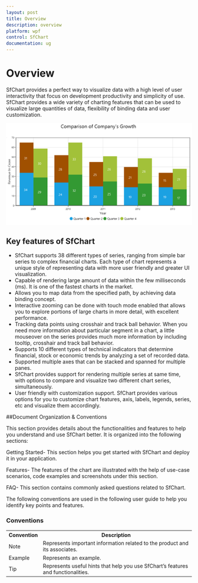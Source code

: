 ```yaml
---
layout: post
title: Overview
description: overview
platform: wpf
control: SfChart
documentation: ug
---
```


# Overview

SfChart provides a perfect way to visualize data with a high level of user interactivity that focus on development productivity and simplicity of use. SfChart provides a wide variety of charting features that can be used to visualize large quantities of data, flexibility of binding data and user customization. 

![](Overview_images/Overview_img1.png)



## Key features of SfChart

* SfChart supports 38 different types of series, ranging from simple bar series to complex financial charts. Each type of chart represents a unique style of representing data with more user friendly and greater UI visualization.
* Capable of rendering large amount of data within the few milliseconds (ms). It is one of the fastest charts in the market.
* Allows you to map data from the specified path, by achieving data binding concept.
* Interactive zooming can be done with touch mode enabled that allows you to explore portions of large charts in more detail, with excellent performance.
* Tracking data points using crosshair and track ball behavior. When you need more information about particular segment in a chart, a little mouseover on the series provides much more information by including tooltip, crosshair and track ball behavior.
* Supports 10 different types of technical indicators that determine financial, stock or economic trends by analyzing a set of recorded data. 
* Supported multiple axes that can be stacked and spanned for multiple panes.
* SfChart provides support for rendering multiple series at same time, with options to compare and visualize two different chart series, simultaneously.
* User friendly with customization support. SfChart provides various options for you to customize chart features, axis, labels, legends, series, etc and visualize them accordingly. 



##Document Organization & Conventions

This section provides details about the functionalities and features to help you understand and use SfChart better. It is organized into the following sections:

Getting Started- This section helps you get started with SfChart and deploy it in your application.

Features- The features of the chart are illustrated with the help of use-case scenarios, code examples and screenshots under this section.

FAQ- This section contains commonly asked questions related to SfChart.

The following conventions are used in the following user guide to help you identify key points and features.

### Conventions

<table>
<tr>
<th>
Convention</th><th>
Description</th></tr>
<tr>
<td>
Note</td><td>
Represents important information related to the product and its associates.</td></tr>
<tr>
<td>
Example</td><td>
Represents an example.</td></tr>
<tr>
<td>
Tip</td><td>
Represents useful hints that help you use SfChart’s features and functionalities.</td></tr>
</table>


